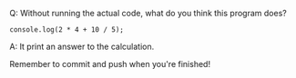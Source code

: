 Q: Without running the actual code, what do you think this program does?

```
console.log(2 * 4 + 10 / 5);
```

A: It print an answer to the calculation.

Remember to commit and push when you're finished!

